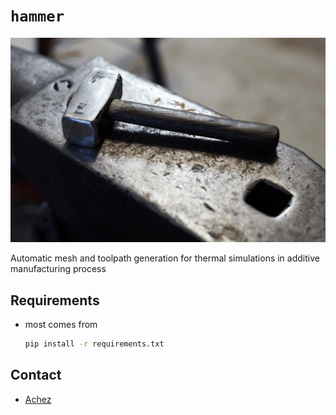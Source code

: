 # `hammer`
![replaced](./resources/images/hammer2.png)

Automatic mesh and toolpath generation for thermal simulations in additive manufacturing process

## Requirements

* most comes from 
	```bash
	pip install -r requirements.txt
	```


## Contact

* [Achez](jiangcechen@gmail.com)

